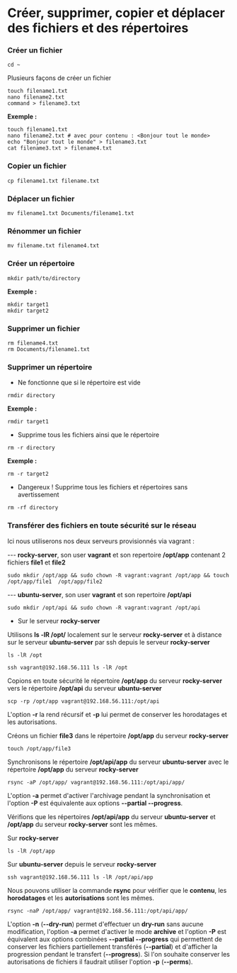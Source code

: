 # Créer, supprimer, copier et déplacer des fichiers et des répertoires

### Créer un fichier 

```
cd ~
```

Plusieurs façons de créer un fichier

```
touch filename1.txt
nano filename2.txt
command > filename3.txt
```

**Exemple :**

```
touch filename1.txt
nano filename2.txt # avec pour contenu : <Bonjour tout le monde>
echo "Bonjour tout le monde" > filename3.txt
cat filename3.txt > filename4.txt
```

### Copier un fichier

```
cp filename1.txt filename.txt
```

### Déplacer un fichier

```
mv filename1.txt Documents/filename1.txt
```

### Rénommer un fichier

```
mv filename.txt filename4.txt
```

### Créer un répertoire

```
mkdir path/to/directory
```

**Exemple :**

```
mkdir target1
mkdir target2
```

### Supprimer un fichier

```
rm filename4.txt
rm Documents/filename1.txt
```

### Supprimer un répertoire

- Ne fonctionne que si le répertoire est vide

```
rmdir directory
```

**Exemple :**

```
rmdir target1
```

- Supprime tous les fichiers ainsi que le répertoire

```
rm -r directory
```

**Exemple :**

```
rm -r target2
```

- Dangereux ! Supprime tous les fichiers et répertoires sans avertissement

```
rm -rf directory
```

### Transférer des fichiers en toute sécurité sur le réseau

Ici nous utiliserons nos deux serveurs provisionnés via vagrant : 

--- **rocky-server**, son user **vagrant** et son repertoire **/opt/app** contenant 2 fichiers **file1** et **file2**

```
sudo mkdir /opt/app && sudo chown -R vagrant:vagrant /opt/app && touch /opt/app/file1  /opt/app/file2
```

--- **ubuntu-server**, son user **vagrant** et son repertoire **/opt/api**

```
sudo mkdir /opt/api && sudo chown -R vagrant:vagrant /opt/api
```

- Sur le serveur **rocky-server** 

Utilisons **ls -lR /opt/** localement sur le serveur **rocky-server** et à distance sur le serveur **ubuntu-server** par ssh depuis le serveur **rocky-server**

```
ls -lR /opt
```

```
ssh vagrant@192.168.56.111 ls -lR /opt
```

Copions en toute sécurité le répertoire **/opt/app** du serveur **rocky-server** vers le répertoire **/opt/api** du serveur **ubuntu-server**

```
scp -rp /opt/app vagrant@192.168.56.111:/opt/api
```

L'option **-r** la rend récursif et **-p** lui permet de conserver les horodatages et les autorisations.

Créons un fichier **file3** dans le répertoire **/opt/app** du serveur **rocky-server**

```
touch /opt/app/file3
```

Synchronisons le répertoire **/opt/api/app** du serveur **ubuntu-server** avec le répertoire **/opt/app** du serveur **rocky-server**

```
rsync -aP /opt/app/ vagrant@192.168.56.111:/opt/api/app/
```

L'option **-a** permet d'activer l'archivage pendant la synchronisation et l'option **-P** est équivalente aux options **--partial --progress**.

Vérifions que les répertoires **/opt/api/app** du serveur **ubuntu-server** et **/opt/app** du serveur **rocky-server** sont les mêmes.

Sur **rocky-server**
```
ls -lR /opt/app
```

Sur **ubuntu-server** depuis le serveur **rocky-server**
```
ssh vagrant@192.168.56.111 ls -lR /opt/api/app
```

Nous pouvons utiliser la commande **rsync** pour vérifier que le **contenu**, les **horodatages** et les **autorisations** sont les mêmes.

```
rsync -naP /opt/app/ vagrant@192.168.56.111:/opt/api/app/
```

L'option **-n** (**--dry-run**) permet d'effectuer un **dry-run** sans aucune modification, l'option **-a** permet d'activer le mode **archive** et l'option **-P** est équivalent aux options combinées **--partial --progress** qui permettent de conserver les fichiers partiellement transférés (**--partial**) et d'afficher la progression pendant le transfert (**--progress**). Si l'on souhaite conserver les autorisations de fichiers il faudrait utiliser l'option **-p** (**--perms**).